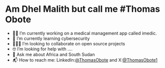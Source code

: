# Am Dhel Malith but call me #Thomas Obote

- 🏄‍♂️ I’m currently working on a medical management app called imedic.
- 🌱 I’m currently learning cybersecurity
- 🧑‍🤝‍🧑 I’m looking to collaborate on open source projects
- 🤓 I’m looking for help with ....
- 💬 Ask me about Africa and South Sudan
- 📬 How to reach me: LinkedIn:[@ThomasObote](www.linkedin.com/in/thomas-obote-a7b5131b3) and X:[@ThomasObote1](https://x.com/ThomasObote1)


<!---
thomasobote211/thomasobote211 is a ✨ special ✨ repository because its `README.md` (this file) appears on your GitHub profile.
You can click the Preview link to take a look at your changes.
--->
